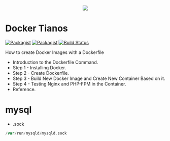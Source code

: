 <h1 align="center">
    <a href="#">
        <img src="https://goto.docker.com/rs/929-FJL-178/images/Docker%20Horizontal%20Large.png" />
    </a>
</h1>


Docker Tianos
==========


[![Packagist](https://img.shields.io/packagist/v/yii2-starter-kit/yii2-starter-kit.svg)](https://packagist.org/packages/yii2-starter-kit/yii2-starter-kit)
[![Packagist](https://img.shields.io/packagist/dt/yii2-starter-kit/yii2-starter-kit.svg)](https://packagist.org/packages/yii2-starter-kit/yii2-starter-kit)
[![Build Status](https://travis-ci.org/yii2-starter-kit/yii2-starter-kit.svg?branch=master)](https://travis-ci.org/yii2-starter-kit/yii2-starter-kit)



How to create Docker Images with a Dockerfile

* Introduction to the Dockerfile Command.
* Step 1 - Installing Docker.
* Step 2 - Create Dockerfile.
* Step 3 - Build New Docker Image and Create New Container Based on it.
* Step 4 - Testing Nginx and PHP-FPM in the Container.
* Reference.


mysql
======
* .sock


```php
/var/run/mysqld/mysqld.sock
```


